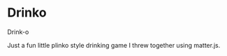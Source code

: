 # Drinko
Drink-o


Just a fun little plinko style drinking game I threw together using matter.js.  
